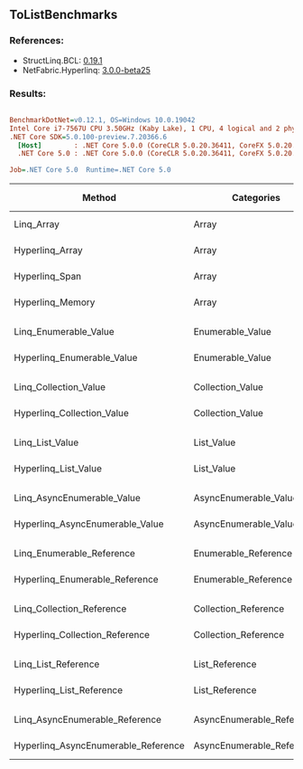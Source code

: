 ﻿## ToListBenchmarks

### References:
- StructLinq.BCL: [0.19.1](https://www.nuget.org/packages/StructLinq.BCL/0.19.1)
- NetFabric.Hyperlinq: [3.0.0-beta25](https://www.nuget.org/packages/NetFabric.Hyperlinq/3.0.0-beta25)

### Results:
``` ini

BenchmarkDotNet=v0.12.1, OS=Windows 10.0.19042
Intel Core i7-7567U CPU 3.50GHz (Kaby Lake), 1 CPU, 4 logical and 2 physical cores
.NET Core SDK=5.0.100-preview.7.20366.6
  [Host]        : .NET Core 5.0.0 (CoreCLR 5.0.20.36411, CoreFX 5.0.20.36411), X64 RyuJIT
  .NET Core 5.0 : .NET Core 5.0.0 (CoreCLR 5.0.20.36411, CoreFX 5.0.20.36411), X64 RyuJIT

Job=.NET Core 5.0  Runtime=.NET Core 5.0  

```
|                              Method |                Categories | Count |        Mean |     Error |    StdDev | Ratio | RatioSD |  Gen 0 | Gen 1 | Gen 2 | Allocated |
|------------------------------------ |-------------------------- |------ |------------:|----------:|----------:|------:|--------:|-------:|------:|------:|----------:|
|                          Linq_Array |                     Array |   100 |    60.70 ns |  0.823 ns |  0.643 ns |  1.00 |    0.00 | 0.2180 |     - |     - |     456 B |
|                     Hyperlinq_Array |                     Array |   100 |    50.75 ns |  0.672 ns |  0.628 ns |  0.83 |    0.02 | 0.2334 |     - |     - |     488 B |
|                      Hyperlinq_Span |                     Array |   100 |   168.55 ns |  1.374 ns |  1.285 ns |  2.78 |    0.04 | 0.2179 |     - |     - |     456 B |
|                    Hyperlinq_Memory |                     Array |   100 |    47.89 ns |  0.564 ns |  0.528 ns |  0.79 |    0.02 | 0.2372 |     - |     - |     496 B |
|                                     |                           |       |             |           |           |       |         |        |       |       |           |
|               Linq_Enumerable_Value |          Enumerable_Value |   100 |   853.35 ns |  4.888 ns |  4.333 ns |  1.00 |    0.00 | 0.5770 |     - |     - |    1208 B |
|          Hyperlinq_Enumerable_Value |          Enumerable_Value |   100 |   511.03 ns |  2.812 ns |  2.348 ns |  0.60 |    0.00 | 0.2518 |     - |     - |     528 B |
|                                     |                           |       |             |           |           |       |         |        |       |       |           |
|               Linq_Collection_Value |          Collection_Value |   100 |    95.47 ns |  0.597 ns |  0.499 ns |  1.00 |    0.00 | 0.2180 |     - |     - |     456 B |
|          Hyperlinq_Collection_Value |          Collection_Value |   100 |   110.20 ns |  0.720 ns |  0.638 ns |  1.15 |    0.01 | 0.2333 |     - |     - |     488 B |
|                                     |                           |       |             |           |           |       |         |        |       |       |           |
|                     Linq_List_Value |                List_Value |   100 |    96.81 ns |  0.664 ns |  0.621 ns |  1.00 |    0.00 | 0.2180 |     - |     - |     456 B |
|                Hyperlinq_List_Value |                List_Value |   100 |    99.54 ns |  0.745 ns |  0.622 ns |  1.03 |    0.01 | 0.2180 |     - |     - |     456 B |
|                                     |                           |       |             |           |           |       |         |        |       |       |           |
|          Linq_AsyncEnumerable_Value |     AsyncEnumerable_Value |   100 | 2,396.54 ns | 11.395 ns | 10.659 ns |  1.00 |    0.00 | 0.5798 |     - |     - |    1216 B |
|     Hyperlinq_AsyncEnumerable_Value |     AsyncEnumerable_Value |   100 | 2,263.87 ns | 17.543 ns | 15.552 ns |  0.94 |    0.01 | 0.6294 |     - |     - |    1320 B |
|                                     |                           |       |             |           |           |       |         |        |       |       |           |
|           Linq_Enumerable_Reference |      Enumerable_Reference |   100 |   660.87 ns |  4.899 ns |  4.343 ns |  1.00 |    0.00 | 0.5846 |     - |     - |    1224 B |
|      Hyperlinq_Enumerable_Reference |      Enumerable_Reference |   100 |   869.47 ns |  5.452 ns |  5.100 ns |  1.32 |    0.01 | 0.2708 |     - |     - |     568 B |
|                                     |                           |       |             |           |           |       |         |        |       |       |           |
|           Linq_Collection_Reference |      Collection_Reference |   100 |    94.95 ns |  0.636 ns |  0.564 ns |  1.00 |    0.00 | 0.2180 |     - |     - |     456 B |
|      Hyperlinq_Collection_Reference |      Collection_Reference |   100 |   107.83 ns |  0.635 ns |  0.531 ns |  1.14 |    0.01 | 0.2295 |     - |     - |     480 B |
|                                     |                           |       |             |           |           |       |         |        |       |       |           |
|                 Linq_List_Reference |            List_Reference |   100 |    96.50 ns |  0.714 ns |  0.633 ns |  1.00 |    0.00 | 0.2180 |     - |     - |     456 B |
|            Hyperlinq_List_Reference |            List_Reference |   100 |   100.31 ns |  0.882 ns |  0.782 ns |  1.04 |    0.01 | 0.2180 |     - |     - |     456 B |
|                                     |                           |       |             |           |           |       |         |        |       |       |           |
|      Linq_AsyncEnumerable_Reference | AsyncEnumerable_Reference |   100 | 4,501.23 ns | 37.392 ns | 34.977 ns |  1.00 |    0.00 | 0.5646 |     - |     - |    1184 B |
| Hyperlinq_AsyncEnumerable_Reference | AsyncEnumerable_Reference |   100 | 4,599.46 ns | 18.841 ns | 16.702 ns |  1.02 |    0.01 | 0.6256 |     - |     - |    1312 B |
